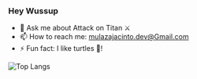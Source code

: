 ### Hey Wussup

- 💬 Ask me about Attack on Titan ⚔️
- 📫 How to reach me: mulazajacinto.dev@Gmail.com
- ⚡ Fun fact: I like turtles 🐢!


![Top Langs](https://github-readme-stats.vercel.app/api/top-langs/?username=mulaza&theme=buefy&layout=compact)
